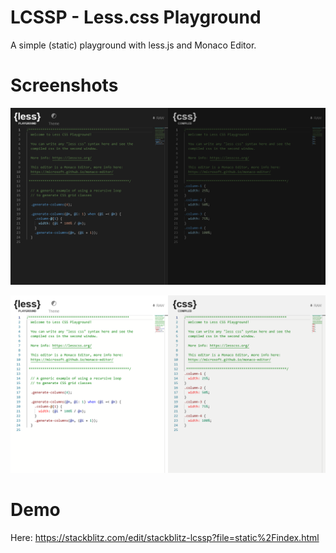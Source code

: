 # LCSSP - Less.css Playground

A simple (static) playground with less.js and Monaco Editor.

# Screenshots

![Dark Mode](screenshot-dark.png)

![Light Mode](screenshot-light.png)

# Demo
Here: https://stackblitz.com/edit/stackblitz-lcssp?file=static%2Findex.html
